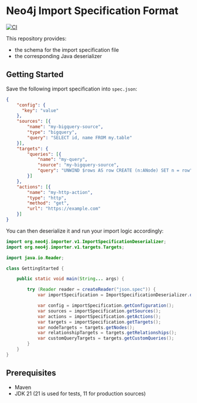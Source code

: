 # Neo4j Import Specification Format

[![CI](https://github.com/neo4j/import-spec/actions/workflows/CI.yml/badge.svg)](https://github.com/neo4j/import-spec/actions/workflows/CI.yml)

This repository provides:

 - the schema for the import specification file
 - the corresponding Java deserializer

## Getting Started

Save the following import specification into `spec.json`:

```json
{
    "config": {
      "key": "value"
    },
    "sources": [{
        "name": "my-bigquery-source",
        "type": "bigquery",
        "query": "SELECT id, name FROM my.table"
    }],
    "targets": {
        "queries": [{
            "name": "my-query",
            "source": "my-bigquery-source",
            "query": "UNWIND $rows AS row CREATE (n:ANode) SET n = row"
        }]
    },
    "actions": [{
        "name": "my-http-action",
        "type": "http",
        "method": "get",
        "url": "https://example.com"
    }]
}
```

You can then deserialize it and run your import logic accordingly:

```java
import org.neo4j.importer.v1.ImportSpecificationDeserializer;
import org.neo4j.importer.v1.targets.Targets;

import java.io.Reader;

class GettingStarted {

    public static void main(String... args) {

        try (Reader reader = createReader("json.spec")) {
            var importSpecification = ImportSpecificationDeserializer.deserialize(reader);

            var config = importSpecification.getConfiguration();
            var sources = importSpecification.getSources();
            var actions = importSpecification.getActions();
            var targets = importSpecification.getTargets();
            var nodeTargets = targets.getNodes();
            var relationshipTargets = targets.getRelationships();
            var customQueryTargets = targets.getCustomQueries();
        }
    }
}
```

## Prerequisites

 - Maven
 - JDK 21 (21 is used for tests, 11 for production sources)
